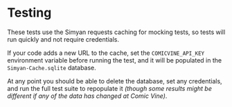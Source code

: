 # Testing

These tests use the Simyan requests caching for mocking tests, so tests will run quickly and not require credentials.

If your code adds a new URL to the cache, set the `COMICVINE_API_KEY` environment variable before running the test, and
it will be populated in the `Simyan-Cache.sqlite` database.

At any point you should be able to delete the database, set any credentials, and run the full test suite to repopulate
it *(though some results might be different if any of the data has changed at Comic Vine)*.
